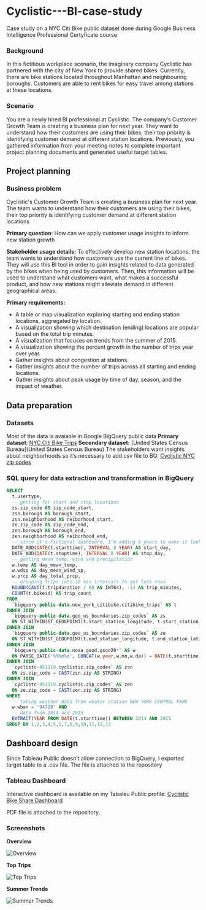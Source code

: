 # Cyclistic---BI-case-study
Case study on a NYC Citi Bike public dataset done during Google Business Intelligence Professional Certyficate course

### Background
In this fictitious workplace scenario, the imaginary company Cyclistic has partnered with the city of New York to provide shared bikes. Currently, there are bike stations located throughout Manhattan and neighbouring boroughs. Customers are able to rent bikes for easy travel among stations at these locations. 

### Scenario
You are a newly hired BI professional at Cyclistic. The company’s Customer Growth Team is creating a business plan for next year. They want to understand how their customers are using their bikes; their top priority is identifying customer demand at different station locations.  Previously, you gathered information from your meeting notes to complete important project planning documents and generated useful target tables.

## Project planning

### Business problem
Cyclistic's Customer Growth Team is creating a business plan for next year. The team wants to understand how their customers are using their bikes; their top priority is identifying customer demand at different station locations 

**Primary question**: How can we apply customer usage insights to inform new station growth

**Stakeholder usage details:** To effectively develop new station locations, the team wants to understand how customers use the current line of bikes. They will use this BI tool in order to gain insights related to data generated by the bikes when being used by customers. Then, this information will be used to understand what customers want, what makes a successful product, and how new stations might alleviate demand in different geographical areas.

**Primary requirements:**
- A table or map visualization exploring starting and ending station locations, aggregated by location.
- A visualization showing which destination (ending) locations are popular based on the total trip minutes.
- A visualization that focuses on trends from the summer of 2015.
- A visualization showing the percent growth in the number of trips year over year.
- Gather insights about congestion at stations.
- Gather insights about the number of trips across all starting and ending locations.
- Gather insights about peak usage by time of day, season, and the impact of weather.

## Data preparation

### Datasets
Most of the data is avaiable in Google BigQuery public data
**Primary dataset**: [NYC Citi Bike Trips](https://console.cloud.google.com/marketplace/details/city-of-new-york/nyc-citi-bike?inv=1&invt=AbpvUg)
**Secondary dataset:** [United States Census Bureau](United States Census Bureau)
The stakeholders want insights about neighborhoods so it’s necessary to add csv file to BQ:
[Cyclistic NYC zip codes](https://docs.google.com/spreadsheets/d/1qhjoGGoqZK5VhztocNtcm47Fu_hHzBnQP_u0cbASOJQ/edit?usp=sharing)

### SQL query for data extraction and transformation in BigQuery

```sql
SELECT
  t.usertype,
  -- getting for start and stop locations
  zs.zip_code AS zip_code_start,
  zsn.borough AS borough_start,
  zsn.neighborhood AS neiborhood_start,
  ze.zip_code AS zip_code_end,
  zen.borough AS borough_end,
  zen.neighborhood AS neiborhood_end,
  -- since it's fictional dashboard, I'm adding 8 years to make it look recent
  DATE_ADD(DATE(t.starttime), INTERVAL 8 YEAR) AS start_day,
  DATE_ADD(DATE(t.stoptime), INTERVAL 8 YEAR) AS stop_day,
  -- getting mean temp, wind and precipitation
  w.temp AS day_mean_temp,
  w.wdsp AS day_mean_wind_sp,
  w.prcp AS day_total_prcp,
  -- grouping trips into 10 min intervals to get less rows
  ROUND(CAST(t.tripduration / 60 AS INT64), -1) AS trip_minutes,
  COUNT(t.bikeid) AS trip_count
FROM
  `bigquery-public-data.new_york_citibike.citibike_trips` AS t
INNER JOIN
  `bigquery-public-data.geo_us_boundaries.zip_codes` AS zs
  ON ST_WITHIN(ST_GEOGPOINT(t.start_station_longitude, t.start_station_latitude), zs.zip_code_geom)
INNER JOIN 
  `bigquery-public-data.geo_us_boundaries.zip_codes` AS ze
  ON ST_WITHIN(ST_GEOGPOINT(t.end_station_longitude, t.end_station_latitude), ze.zip_code_geom)
INNER JOIN
  `bigquery-public-data.noaa_gsod.gsod20*` AS w
  ON PARSE_DATE('%Y%m%d', CONCAT(w.year,w.mo,w.da)) = DATE(t.starttime)
INNER JOIN
  `cyclistc-451119.cyclistic.zip_codes` AS zsn
  ON zs.zip_code = CAST(zsn.zip AS STRING)
INNER JOIN
  `cyclistc-451119.cyclistic.zip_codes` AS zen
  ON ze.zip_code = CAST(zen.zip AS STRING)
WHERE
  -- taking weather data from weater station NEW YORK CENTRAL PARK
  w.wban = '94728' AND
  -- data from 2014 and 2015
  EXTRACT(YEAR FROM DATE(t.starttime)) BETWEEN 2014 AND 2015
GROUP BY 1,2,3,4,5,6,7,8,9,10,11,12,13
```

## Dashboard design
Since Tableau Public doesn’t allow connection to BigQuery, I exported target table to a .csv file. The file is attached to the repository

### Tableau Dashboard
Interactive dashboard is available on my Tabaleu Public profile:
[Cyclistic Bike Share Dashboard](https://public.tableau.com/views/CyclistcNYCBike-Share/Overview?:language=en-US&:sid=&:redirect=auth&:display_count=n&:origin=viz_share_link)

PDF file is attached to the repository.

### Screenshots

**Overview**

![Overview](https://github.com/user-attachments/assets/83d844fb-df83-4764-ae75-19c41b8ff58f)

**Top Trips**

![Top Trips](https://github.com/user-attachments/assets/17631f4a-3749-437b-b58e-1db059bb3f17)

**Summer Trends**

![Summer Trends](https://github.com/user-attachments/assets/d60d4550-b5f6-4288-bdb4-e7fb4ff7ac97)







